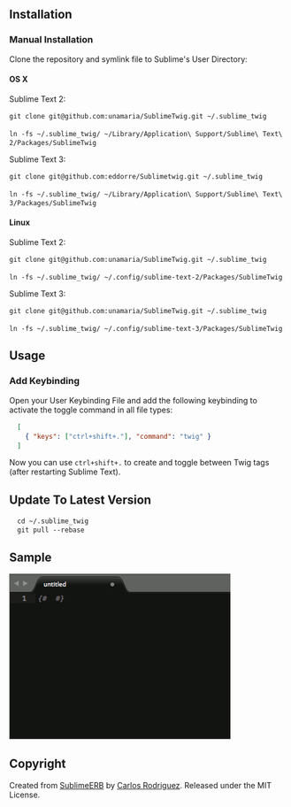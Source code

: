 ## Installation

### Manual Installation

Clone the repository and symlink file to Sublime's User Directory:

#### OS X

Sublime Text 2:

```
git clone git@github.com:unamaria/SublimeTwig.git ~/.sublime_twig

ln -fs ~/.sublime_twig/ ~/Library/Application\ Support/Sublime\ Text\ 2/Packages/SublimeTwig

```

Sublime Text 3:

```
git clone git@github.com:eddorre/Sublimetwig.git ~/.sublime_twig

ln -fs ~/.sublime_twig/ ~/Library/Application\ Support/Sublime\ Text\ 3/Packages/SublimeTwig

```

#### Linux

Sublime Text 2:

```
git clone git@github.com:unamaria/SublimeTwig.git ~/.sublime_twig

ln -fs ~/.sublime_twig/ ~/.config/sublime-text-2/Packages/SublimeTwig
```

Sublime Text 3:

```
git clone git@github.com:unamaria/SublimeTwig.git ~/.sublime_twig

ln -fs ~/.sublime_twig/ ~/.config/sublime-text-3/Packages/SublimeTwig
```

## Usage

### Add Keybinding

Open your User Keybinding File and add the following keybinding to activate the toggle command in all file types:

```json
  [
    { "keys": ["ctrl+shift+."], "command": "twig" }
  ]
```

Now you can use `ctrl+shift+.` to create and toggle between Twig tags (after restarting Sublime Text).

## Update To Latest Version

```
  cd ~/.sublime_twig
  git pull --rebase
```

## Sample

![Screenshots](twig.gif)

## Copyright

Created from [SublimeERB](https://github.com/eddorre/SublimeERB) by [Carlos Rodriguez](https://github.com/eddorre).
Released under the MIT License.
